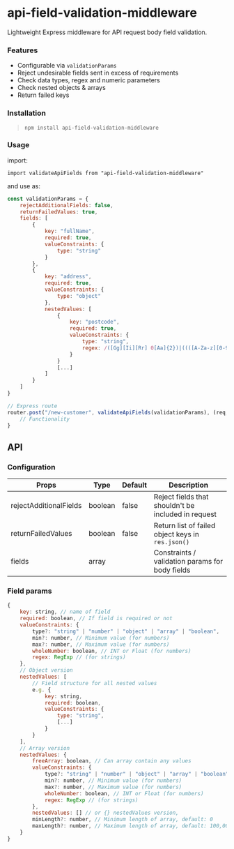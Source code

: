 # api-field-validation-middleware
Lightweight Express middleware for API request body field validation.

### Features

 - Configurable via `validationParams`
 - Reject undesirable fields sent in excess of requirements
 - Check data types, regex and numeric parameters
 - Check nested objects & arrays
 - Return failed keys

### Installation

>`npm install api-field-validation-middleware`
    
### Usage
import:

`import validateApiFields from "api-field-validation-middleware"`

and use as:

```js
const validationParams = {
	rejectAdditionalFields: false,
	returnFailedValues: true,
	fields: [
		{
			key: "fullName",
			required: true,
			valueConstraints: {
				type: "string"
			}
		},
		{
			key: "address",
			required: true,
			valueConstraints: {
				type: "object"
			},
			nestedValues: [
				{
					key: "postcode",
					required: true,
					valueConstraints: {
						type: "string",
						regex: /([Gg][Ii][Rr] 0[Aa]{2})|((([A-Za-z][0-9]{1,2})|(([A-Za-z][A-Ha-hJ-Yj-y][0-9]{1,2})|(([A-Za-z][0-9][A-Za-z])|([A-Za-z][A-Ha-hJ-Yj-y][0-9][A-Za-z]?))))\s?[0-9][A-Za-z]{2})/
					}
				}
				[...]
			]
		}
	]
}

// Express route
router.post("/new-customer", validateApiFields(validationParams), (req, res) => {
	// Functionality
}
```
## API

### Configuration
|Props|Type|Default|Description|
|--|--|--|--|
| rejectAdditionalFields | boolean | false | Reject fields that shouldn't be included in request |
| returnFailedValues | boolean | false | Return list of failed object keys in `res.json()` |
| fields | array | | Constraints / validation params for body fields

### Field params
```js
{
	key: string, // name of field
	required: boolean, // If field is required or not
	valueConstraints: {
		type?: "string" | "number" | "object" | "array" | "boolean",
		min?: number, // Minimum value (for numbers)
		max?: number, // Maximum value (for numbers)
		wholeNumber: boolean, // INT or Float (for numbers)
		regex: RegExp // (for strings)
	},
	// Object version
	nestedValues: [
		// Field structure for all nested values
		e.g. {
			key: string,
			required: boolean,
			valueConstraints: {
				type: "string",
				[...]
			}
		}
	],
	// Array version
	nestedValues: {
		freeArray: boolean, // Can array contain any values
		valueConstraints: {
			type?: "string" | "number" | "object" | "array" | "boolean",
			min?: number, // Minimum value (for numbers)
			max?: number, // Maximum value (for numbers)
			wholeNumber: boolean, // INT or Float (for numbers)
			regex: RegExp // (for strings)
		},
		nestedValues: [] // or {} nestedValues version,
		minLength?: number, // Minimum length of array, default: 0
		maxLength?: number, // Maximum length of array, default: 100,000
	}
}

```